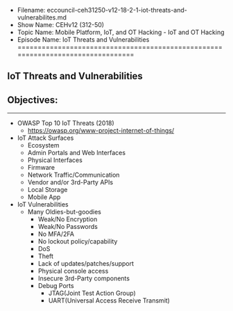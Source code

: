 - Filename: eccouncil-ceh31250-v12-18-2-1-iot-threats-and-vulnerabilites.md
- Show Name: CEHv12 (312-50)
- Topic Name: Mobile Platform, IoT, and OT Hacking -  IoT and OT Hacking
- Episode Name: IoT Threats and Vulnerabilities
================================================================================


IoT Threats and Vulnerabilities
--------------------------------------------------------------------------------

Objectives:
--------------------------------------------------------------------------------

--------------------------------------------------------------------------------


+ OWASP Top 10 IoT Threats (2018)
  - https://owasp.org/www-project-internet-of-things/
+ IoT Attack Surfaces
  - Ecosystem
  - Admin Portals and Web Interfaces
  - Physical Interfaces
  - Firmware
  - Network Traffic/Communication
  - Vendor and/or 3rd-Party APIs
  - Local Storage
  - Mobile App
+ IoT Vulnerabilities
  - Many Oldies-but-goodies
    + Weak/No Encryption
    + Weak/No Passwords
    + No MFA/2FA
    + No lockout policy/capability
    + DoS
    + Theft
    + Lack of updates/patches/support
    + Physical console access
    + Insecure 3rd-Party components
    + Debug Ports
      - JTAG(Joint Test Action Group)
      - UART(Universal Access Receive Transmit)
